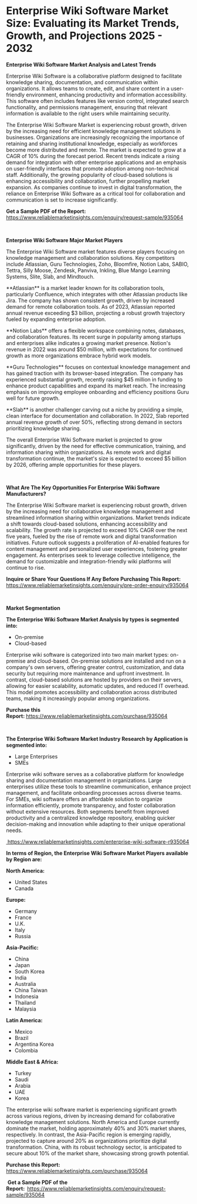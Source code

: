 <p><h1>Enterprise Wiki Software Market Size: Evaluating its Market Trends, Growth, and Projections 2025 - 2032</h1></p><p><strong>Enterprise Wiki Software Market Analysis and Latest Trends</strong></p>
<p><p>Enterprise Wiki Software is a collaborative platform designed to facilitate knowledge sharing, documentation, and communication within organizations. It allows teams to create, edit, and share content in a user-friendly environment, enhancing productivity and information accessibility. This software often includes features like version control, integrated search functionality, and permissions management, ensuring that relevant information is available to the right users while maintaining security.</p><p>The Enterprise Wiki Software Market is experiencing robust growth, driven by the increasing need for efficient knowledge management solutions in businesses. Organizations are increasingly recognizing the importance of retaining and sharing institutional knowledge, especially as workforces become more distributed and remote. The market is expected to grow at a CAGR of 10% during the forecast period. Recent trends indicate a rising demand for integration with other enterprise applications and an emphasis on user-friendly interfaces that promote adoption among non-technical staff. Additionally, the growing popularity of cloud-based solutions is enhancing accessibility and collaboration, further propelling market expansion. As companies continue to invest in digital transformation, the reliance on Enterprise Wiki Software as a critical tool for collaboration and communication is set to increase significantly.</p></p>
<p><strong>Get a Sample PDF of the Report:&nbsp;</strong> <a href="https://www.reliablemarketinsights.com/enquiry/request-sample/935064?utm_campaign=3513&utm_medium=2&utm_source=Github&utm_content=ia&utm_term=18042025&utm_id=enterprise-wiki-software">https://www.reliablemarketinsights.com/enquiry/request-sample/935064</a></p>
<p>&nbsp;</p>
<p><strong>Enterprise Wiki Software Major Market Players</strong></p>
<p><p>The Enterprise Wiki Software market features diverse players focusing on knowledge management and collaboration solutions. Key competitors include Atlassian, Guru Technologies, Zoho, Bloomfire, Notion Labs, SABIO, Tettra, Silly Moose, Zendesk, Panviva, Inkling, Blue Mango Learning Systems, Slite, Slab, and Mindtouch.</p><p>**Atlassian** is a market leader known for its collaboration tools, particularly Confluence, which integrates with other Atlassian products like Jira. The company has shown consistent growth, driven by increased demand for remote collaboration tools. As of 2023, Atlassian reported annual revenue exceeding $3 billion, projecting a robust growth trajectory fueled by expanding enterprise adoption.</p><p>**Notion Labs** offers a flexible workspace combining notes, databases, and collaboration features. Its recent surge in popularity among startups and enterprises alike indicates a growing market presence. Notion's revenue in 2022 was around $50 million, with expectations for continued growth as more organizations embrace hybrid work models.</p><p>**Guru Technologies** focuses on contextual knowledge management and has gained traction with its browser-based integration. The company has experienced substantial growth, recently raising $45 million in funding to enhance product capabilities and expand its market reach. The increasing emphasis on improving employee onboarding and efficiency positions Guru well for future growth.</p><p>**Slab** is another challenger carving out a niche by providing a simple, clean interface for documentation and collaboration. In 2022, Slab reported annual revenue growth of over 50%, reflecting strong demand in sectors prioritizing knowledge sharing.</p><p>The overall Enterprise Wiki Software market is projected to grow significantly, driven by the need for effective communication, training, and information sharing within organizations. As remote work and digital transformation continue, the market's size is expected to exceed $5 billion by 2026, offering ample opportunities for these players.</p></p>
<p>&nbsp;</p>
<p><strong>What Are The Key Opportunities For Enterprise Wiki Software Manufacturers?</strong></p>
<p><p>The Enterprise Wiki Software market is experiencing robust growth, driven by the increasing need for collaborative knowledge management and streamlined information sharing within organizations. Market trends indicate a shift towards cloud-based solutions, enhancing accessibility and scalability. The growth rate is projected to exceed 10% CAGR over the next five years, fueled by the rise of remote work and digital transformation initiatives. Future outlook suggests a proliferation of AI-enabled features for content management and personalized user experiences, fostering greater engagement. As enterprises seek to leverage collective intelligence, the demand for customizable and integration-friendly wiki platforms will continue to rise.</p></p>
<p><strong>Inquire or Share Your Questions If Any Before Purchasing This Report:</strong> <a href="https://www.reliablemarketinsights.com/enquiry/pre-order-enquiry/935064?utm_campaign=3513&utm_medium=2&utm_source=Github&utm_content=ia&utm_term=18042025&utm_id=enterprise-wiki-software">https://www.reliablemarketinsights.com/enquiry/pre-order-enquiry/935064</a></p>
<p>&nbsp;</p>
<p><strong>Market Segmentation</strong></p>
<p><strong>The Enterprise Wiki Software Market Analysis by types is segmented into:</strong></p>
<p><ul><li>On-premise</li><li>Cloud-based</li></ul></p>
<p><p>Enterprise wiki software is categorized into two main market types: on-premise and cloud-based. On-premise solutions are installed and run on a company's own servers, offering greater control, customization, and data security but requiring more maintenance and upfront investment. In contrast, cloud-based solutions are hosted by providers on their servers, allowing for easier scalability, automatic updates, and reduced IT overhead. This model promotes accessibility and collaboration across distributed teams, making it increasingly popular among organizations.</p></p>
<p><strong>Purchase this Report:&nbsp;</strong><a href="https://www.reliablemarketinsights.com/purchase/935064?utm_campaign=3513&utm_medium=2&utm_source=Github&utm_content=ia&utm_term=18042025&utm_id=enterprise-wiki-software">https://www.reliablemarketinsights.com/purchase/935064</a></p>
<p>&nbsp;</p>
<p><strong>The Enterprise Wiki Software Market Industry Research by Application is segmented into:</strong></p>
<p><ul><li>Large Enterprises</li><li>SMEs</li></ul></p>
<p><p>Enterprise wiki software serves as a collaborative platform for knowledge sharing and documentation management in organizations. Large enterprises utilize these tools to streamline communication, enhance project management, and facilitate onboarding processes across diverse teams. For SMEs, wiki software offers an affordable solution to organize information efficiently, promote transparency, and foster collaboration without extensive resources. Both segments benefit from improved productivity and a centralized knowledge repository, enabling quicker decision-making and innovation while adapting to their unique operational needs.</p></p>
<p><a href="https://www.reliablemarketinsights.com/enterprise-wiki-software-r935064?utm_campaign=3513&utm_medium=2&utm_source=Github&utm_content=ia&utm_term=18042025&utm_id=enterprise-wiki-software">&nbsp;https://www.reliablemarketinsights.com/enterprise-wiki-software-r935064</a></p>
<p><strong>In terms of Region, the Enterprise Wiki Software Market Players available by Region are:</strong></p>
<p>
    <p> <strong> North America: </strong>
        <ul>
            <li>United States</li>
            <li>Canada</li>
        </ul>
        </p> 
    <p> <strong> Europe: </strong>
        <ul>
            <li>Germany</li>
            <li>France</li>
            <li>U.K.</li>
            <li>Italy</li>
            <li>Russia</li>
        </ul>
        </p> 
    <p> <strong> Asia-Pacific: </strong>
        <ul>
            <li>China</li>
            <li>Japan</li>
            <li>South Korea</li>
            <li>India</li>
            <li>Australia</li>
            <li>China Taiwan</li>
            <li>Indonesia</li>
            <li>Thailand</li>
            <li>Malaysia</li>
        </ul>
        </p> 
    <p> <strong> Latin America: </strong>
        <ul>
            <li>Mexico</li>
            <li>Brazil</li>
            <li>Argentina Korea</li>
            <li>Colombia</li>
        </ul>
        </p> 
    <p> <strong> Middle East & Africa: </strong>
        <ul>
            <li>Turkey</li>
            <li>Saudi</li>
            <li>Arabia</li>
            <li>UAE</li>
            <li>Korea</li>
        </ul>
    </p>
    </p>
<p><p>The enterprise wiki software market is experiencing significant growth across various regions, driven by increasing demand for collaborative knowledge management solutions. North America and Europe currently dominate the market, holding approximately 40% and 30% market shares, respectively. In contrast, the Asia-Pacific region is emerging rapidly, projected to capture around 20% as organizations prioritize digital transformation. China, with its robust technology sector, is anticipated to secure about 10% of the market share, showcasing strong growth potential.</p></p>
<p><strong>Purchase this Report: </strong><a href="https://www.reliablemarketinsights.com/purchase/935064?utm_campaign=3513&utm_medium=2&utm_source=Github&utm_content=ia&utm_term=18042025&utm_id=enterprise-wiki-software">https://www.reliablemarketinsights.com/purchase/935064</a></p>
<p>&nbsp;<strong>Get a Sample PDF of the Report:&nbsp;&nbsp;</strong><a href="https://www.reliablemarketinsights.com/enquiry/request-sample/935064?utm_campaign=3513&utm_medium=2&utm_source=Github&utm_content=ia&utm_term=18042025&utm_id=enterprise-wiki-software">https://www.reliablemarketinsights.com/enquiry/request-sample/935064</a></p>
<p><strong></strong></p>
<p><p></p><p></p><p></p></p>